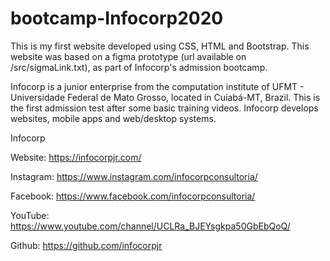# bootcamp-Infocorp2020

This is my first website developed using CSS, HTML and Bootstrap.	This website was based on a figma prototype (url available on /src/sigmaLink.txt),
as part of Infocorp's admission bootcamp. 

Infocorp is a junior enterprise from the computation institute of UFMT - Universidade Federal de Mato Grosso, located in Cuiabá-MT, Brazil.	This is the first admission test after some basic training videos. Infocorp develops websites, mobile apps and web/desktop systems.

Infocorp 

Website:		https://infocorpjr.com/

Instagram:	https://www.instagram.com/infocorpconsultoria/

Facebook:		https://www.facebook.com/infocorpconsultoria/

YouTube:		https://www.youtube.com/channel/UCLRa_BJEYsgkpa50GbEbQoQ/

Github:			https://github.com/infocorpjr
